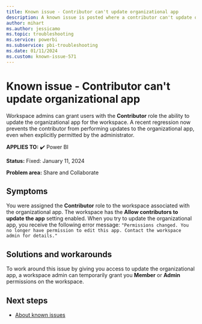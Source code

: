```yaml
---
title: Known issue - Contributor can't update organizational app
description: A known issue is posted where a contributor can't update organizational app
author: mihart
ms.author: jessicamo
ms.topic: troubleshooting
ms.service: powerbi
ms.subservice: pbi-troubleshooting
ms.date: 01/11/2024
ms.custom: known-issue-571
---
```


# Known issue - Contributor can't update organizational app

Workspace admins can grant users with the **Contributor** role the ability to update the organizational app for the workspace.  A recent regression now prevents the contributor from performing updates to the organizational app, even when explicitly permitted by the administrator.

**APPLIES TO:** ✔️ Power BI

**Status:** Fixed: January 11, 2024

**Problem area:** Share and Collaborate

## Symptoms

You were assigned the **Contributor** role to the workspace associated with the organizational app. The workspace has the **Allow contributors to update the app** setting enabled. When you try to update the organizational app, you receive the following error message: `"Permissions changed. You no longer have permission to edit this app. Contact the workspace admin for details."`

## Solutions and workarounds

To work around this issue by giving you access to update the organizational app, a workspace admin can temporarily grant you **Member** or **Admin** permissions on the workspace.

## Next steps

- [About known issues](/power-bi/troubleshoot/known-issues/power-bi-known-issues)
